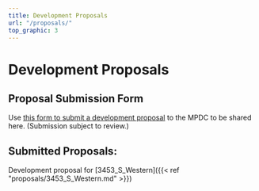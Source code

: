 ```yaml
---
title: Development Proposals
url: "/proposals/"
top_graphic: 3
---
```


# Development Proposals

## Proposal Submission Form 
Use [this form to submit a development proposal](https://docs.google.com/forms/d/1z9vHkf7IIhb1-UEMIjt3tp8Jz9lk6h0gkQGd_1SDPrk/edit) to the MPDC to be shared here. (Submission subject to review.)

## Submitted Proposals:
Development proposal for [3453_S_Western]({{< ref "proposals/3453_S_Western.md" >}})